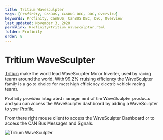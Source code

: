 ```yaml
---
title: Tritium Wavesculpter
tags: [Profinity, CanBUS, CanBUS DBC, DBC, Overview]
keywords: Profinity, CanBUS, CanBUS DBC, DBC, Overview
last_updated: November 3, 2020
permalink: Profinity/Tritium_Wavesculpter.html
folder: Profinity
order: 8
---
```


# Tritium WaveSculpter

[Tritium](https://www.tritiumcharging.com/) make the world lead WaveSculpter Motor Inverter, used by racing teams around the world.  With 99.2% cruising efficiency the WaveSculpter family is a go to choice for most high efficiency electric vehicle racing teams.

Profinity provides integrated management of the WaveSculpter products and you can access the WaveSculpter dashboard by adding a WaveSculpter to your [Profile](Profiles.html). 

From there right mouse client to access the WaveSculpter Dashboard or to access the CAN Bus Messages and Signals.

![Tritium WaveSculpter]({{site.dox.baseurl}}/images/Profinity/wavesculpter.png)